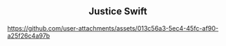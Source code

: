 <h2 align="center">Justice Swift</h2>

<p align="center">
  


https://github.com/user-attachments/assets/013c56a3-5ec4-45fc-af90-a25f26c4a97b





  </a>
</p>
